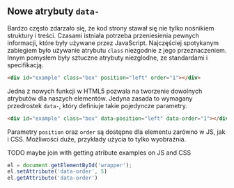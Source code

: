 
## Nowe atrybuty `data-`

Bardzo często zdarzało się, że kod strony stawał się nie tylko nośnikiem struktury i treści. Czasami istniała potrzeba przeniesienia pewnych informacji, które były używane przez JavaScript. Najczęściej spotykanym zabiegiem było używanie atrybutu `class` niezgodnie z jego przeznaczeniem. Innym pomysłem były sztuczne atrybuty niezglodne, ze standardami i specifikacją.

```html
<div id="example" class="box" position="left" order="1"></div>
```

Jedna z nowych funkcji w HTML5 pozwala na tworzenie dowolnych atrybutów dla naszych elementów. Jedyna zasada to wymagany przedrostek `data-`, który definiuje takie pojedyncze parametry.

```html
<div id="example" class="box" data-position="left" data-order="1"></div>
```

Parametry `position` oraz `order` są dostępne dla elementu zarówno w JS, jak i CSS. Możliwości duże, przykłady użycia to tylko wyobraźnia.

TODO maybe join with getting atribute examples on JS and CSS

```js
el = document.getElementById('wrapper');
el.setAttribute('data-order', 5)
el.getAttribute('data-order')
```

